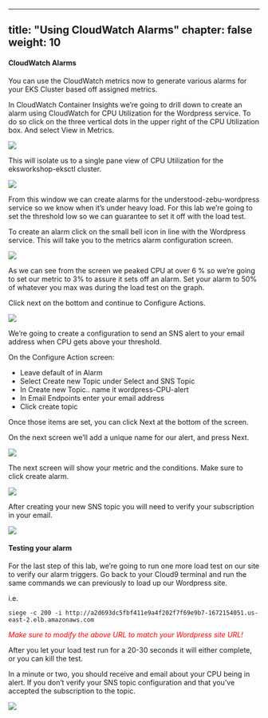 
---
title: "Using CloudWatch Alarms"
chapter: false
weight: 10
---

<h4> CloudWatch Alarms </h4>

You can use the CloudWatch metrics now to generate various alarms for your EKS Cluster based off assigned metrics. 

In CloudWatch Container Insights we’re going to drill down to create an alarm using CloudWatch for CPU Utilization for the Wordpress service. To do so click on the three vertical dots in the upper right of the CPU Utilization box. And select View in Metrics.

<img src="/ekscloudwatchcontainerinsights/img/viewinmetrics.png">

This will isolate us to a single pane view of CPU Utilization for the eksworkshop-eksctl cluster. 

<img src="/ekscloudwatchcontainerinsights/img/metricsview.png">

From this window we can create alarms for the understood-zebu-wordpress service so we know when it’s under heavy load. For this lab we’re going to set the threshold low so we can guarantee to set it off with the load test.

To create an alarm click on the small bell icon in line with the Wordpress service. 
This will take you to the metrics alarm configuration screen. 


<img src="/ekscloudwatchcontainerinsights/img/alarmconfig.png">



As we can see from the screen we peaked CPU at over 6 % so we’re going to set our metric to 3% to assure it sets off an alarm. Set your alarm to 50% of whatever you max was during the load test on the graph. 

Click next on the bottom and continue to Configure Actions.

<img src="/ekscloudwatchcontainerinsights/img/configactions.png">

We’re going to create a configuration to send an SNS alert to your email address when CPU gets above your threshold.

On the Configure Action screen:

- Leave default of in Alarm
- Select Create new Topic under Select and SNS Topic
- In Create new Topic.. name it wordpress-CPU-alert
- In Email Endpoints enter your email address
- Click create topic


Once those items are set, you can click Next at the bottom of the screen.

On the next screen we’ll add a unique name for our alert, and press Next.

<img src="/images/ekscwci/alertdescription.png">

The next screen will show your metric and the conditions. Make sure to click create alarm. 

<img src="/images/ekscwci/createalarm.png">


After creating your new SNS topic you will need to verify your subscription in your email.

<img src="/images/ekscwci/snsemail.png">

<h4> Testing your alarm </h4>

For the last step of this lab, we’re going to run one more load test on our site to verify our alarm triggers.  Go back to your Cloud9 terminal and run the same commands we can previously to load up our Wordpress site.

i.e. 
```
siege -c 200 -i http://a2d693dc5fbf411e9a4f202f7f69e9b7-1672154051.us-east-2.elb.amazonaws.com 
```
<i><font color="red">Make sure to modify the above URL to match your Wordpress site URL!</i></font>


After you let your load test run for a 20-30 seconds it will either complete, or you can kill the test. 

In a minute or two, you should receive and email about your CPU being in alert. If you don’t verify your SNS topic configuration and that you’ve accepted the subscription to the topic. 

<img src="/images/ekscwci/sampleemail.png">




